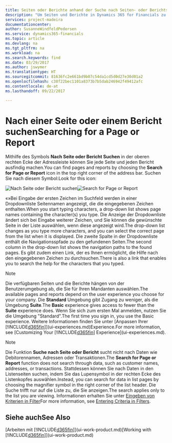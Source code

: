 ```yaml
---
title: Seiten oder Berichte anhand der Suche nach Seiten- oder Berichts-Funktion suchen| Microsoft Docs
description: "Um Seiten und Berichte in Dynamics 365 for Financials zu finden, können Sie die Seite Suchen nach Seite oder Bericht verwenden."
services: project-madeira
documentationcenter: 
author: SusanneWindfeldPedersen
ms.service: dynamics365-financials
ms.topic: article
ms.devlang: na
ms.tgt_pltfrm: na
ms.workload: na
ms.search.keywords: find
ms.date: 03/29/2017
ms.author: jswymer
ms.translationtype: HT
ms.sourcegitcommit: 81636fc2e661bd9b07c54da1cd5d0d27e30d01a2
ms.openlocfilehash: c38f22bec1101a8373b7b5dab246942f49412afc
ms.contentlocale: de-at
ms.lasthandoff: 09/22/2017

---
```

# <a name="searching-for-a-page-or-report"></a><span data-ttu-id="eea4d-103">Nach einer Seite oder einem Bericht suchen</span><span class="sxs-lookup"><span data-stu-id="eea4d-103">Searching for a Page or Report</span></span>
<span data-ttu-id="eea4d-104">Mithilfe des Symbols **Nach Seite oder Bericht Suchen** in der oberen rechten Ecke der Adressleiste können Sie jede Seite und jeden Bericht ausfindig machen.</span><span class="sxs-lookup"><span data-stu-id="eea4d-104">You can find pages and reports by choosing the **Search for Page or Report** icon in the top right corner of the address bar.</span></span> <span data-ttu-id="eea4d-105">Suchen Sie nach diesem Symbol:</span><span class="sxs-lookup"><span data-stu-id="eea4d-105">Look for this icon:</span></span>

<span data-ttu-id="eea4d-106">![Nach Seite oder Bericht suchen](media/ui-search/search.png "Nach Seite oder Bericht suchen")</span><span class="sxs-lookup"><span data-stu-id="eea4d-106">![Search for Page or Report](media/ui-search/search.png "Search for Page or Report")</span></span>

<span data-ttu-id="eea4d-107">«»Bei Eingabe der ersten Zeichen im Suchfeld werden in einer Dropdownliste Seitennamen angezeigt, die die eingegebenen Zeichen enthalten.</span><span class="sxs-lookup"><span data-stu-id="eea4d-107">When you start typing characters, a drop-down list shows page names containing the character(s) you type.</span></span> <span data-ttu-id="eea4d-108">Die Anzeige der Dropdownliste ändert sich bei Eingabe weiterer Zeichen, und Sie können die gewünschte Seite in der Liste auswählen, wenn diese angezeigt wird.</span><span class="sxs-lookup"><span data-stu-id="eea4d-108">The drop-down list changes as you type more characters, and you can select the correct page from the list when it is displayed.</span></span> <span data-ttu-id="eea4d-109">Die zweite Spalte in der Dropdownliste enthält die Navigationsspfade zu den gefundenen Seiten.</span><span class="sxs-lookup"><span data-stu-id="eea4d-109">The second column in the drop-down list shows the navigation paths to the found pages.</span></span> <span data-ttu-id="eea4d-110">Es gibt zudem einen Link, der es Ihnen ermöglicht, die Hilfe nach den eingegebenen Zeichen zu durchsuchen.</span><span class="sxs-lookup"><span data-stu-id="eea4d-110">There is also a link that enables you to search the help for the characters that you typed.</span></span>

> [!NOTE]  
>   <span data-ttu-id="eea4d-111">Die verfügbaren Seiten und die Berichte hängen von der Benutzerumgebung ab, die Sie für Ihren Mandanten auswählen.</span><span class="sxs-lookup"><span data-stu-id="eea4d-111">The available pages and reports depend on the user experience you choose for your company.</span></span> <span data-ttu-id="eea4d-112">Die **Standard** Umgebung gibt Zugang zu weniger, als die Umgebung **Suite**.</span><span class="sxs-lookup"><span data-stu-id="eea4d-112">The **Basic** experience gives access to fewer than the **Suite** experience does.</span></span> <span data-ttu-id="eea4d-113">Wenn Sie sich zum ersten Mal anmelden, nutzen Sie die Umgebung "Standard".</span><span class="sxs-lookup"><span data-stu-id="eea4d-113">The first time you sign in, you use the Basic experience.</span></span> <span data-ttu-id="eea4d-114">Weitere Informationen finden Sie unter [Anpassen Ihrer [!INCLUDE[d365fin](includes/d365fin_long_md.md)]](ui-experiences.md)Experience.</span><span class="sxs-lookup"><span data-stu-id="eea4d-114">For more information, see [Customizing Your [!INCLUDE[d365fin](includes/d365fin_long_md.md)] Experience](ui-experiences.md).</span></span>

> [!NOTE]  
>   <span data-ttu-id="eea4d-115">Die Funktion **Suche nach Seite oder Bericht** sucht nicht nach Daten wie Debitorennamen, Adressen oder Transaktionen.</span><span class="sxs-lookup"><span data-stu-id="eea4d-115">The **Search for Page or Report** function does not search through data, such as customer names, addresses, or transactions.</span></span> <span data-ttu-id="eea4d-116">Stattdessen können Sie nach Daten in den Listenseiten suchen, indem Sie das Lupensymbol in der rechten Ecke des Listenkopfes auswählen.</span><span class="sxs-lookup"><span data-stu-id="eea4d-116">Instead, you can search for data in list pages by choosing the magnifier symbol in the right corner of the list header.</span></span> <span data-ttu-id="eea4d-117">Die Suche trifft nur auf die Liste zu, die Sie anzeigen.</span><span class="sxs-lookup"><span data-stu-id="eea4d-117">The search applies only to the list you are viewing.</span></span> <span data-ttu-id="eea4d-118">Informationen erhalten Sie unter [Eingeben von Kriterien in Filter](ui-enter-criteria-filters.md)</span><span class="sxs-lookup"><span data-stu-id="eea4d-118">For more information, see [Entering Criteria in Filters](ui-enter-criteria-filters.md).</span></span>

## <a name="see-also"></a><span data-ttu-id="eea4d-119">Siehe auch</span><span class="sxs-lookup"><span data-stu-id="eea4d-119">See Also</span></span>
<span data-ttu-id="eea4d-120">[Arbeiten mit [!INCLUDE[d365fin](includes/d365fin_md.md)]](ui-work-product.md)</span><span class="sxs-lookup"><span data-stu-id="eea4d-120">[Working with [!INCLUDE[d365fin](includes/d365fin_md.md)]](ui-work-product.md)</span></span>

